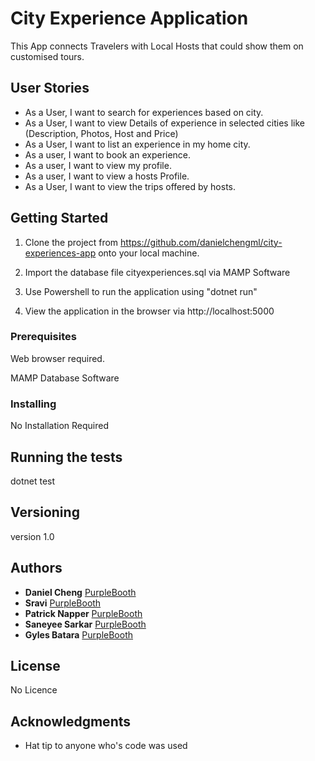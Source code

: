 # City Experience Application

This App connects Travelers with Local Hosts that could show them on customised tours.

## User Stories

* As a User, I want to search for experiences based on city.
*  As a User, I want to view Details of experience in selected cities like (Description, Photos, Host and Price)
* As a User, I want to list an experience in my home city.
* As a user, I want to book an experience.
* As a user, I want to view my profile.
* As a user, I want to view a hosts Profile.
* As a User, I want to view the trips offered by hosts.

## Getting Started

1. Clone the project from https://github.com/danielchengml/city-experiences-app onto your local machine.

2. Import the database file cityexperiences.sql via MAMP Software

3. Use Powershell to run the application using "dotnet run"

4. View the application in the browser via http://localhost:5000

### Prerequisites

Web browser required.

MAMP Database Software

### Installing

No Installation Required

## Running the tests

dotnet test


## Versioning

version 1.0

## Authors

* **Daniel Cheng**  [PurpleBooth](https://github.com/danielchengml)
* **Sravi**  [PurpleBooth](https://github.com/Sravyy)
* **Patrick Napper**  [PurpleBooth](https://github.com/pnapper)
* **Saneyee Sarkar**  [PurpleBooth](https://github.com//saneyee)
* **Gyles Batara**  [PurpleBooth](https://github.com/gylesb)



## License

No Licence

## Acknowledgments

* Hat tip to anyone who's code was used
